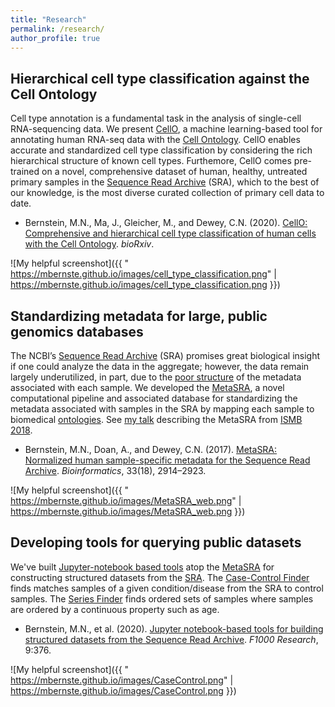 ```yaml
---
title: "Research"
permalink: /research/
author_profile: true
---
```


## Hierarchical cell type classification against the Cell Ontology

Cell type annotation is a fundamental task in the analysis of single-cell RNA-sequencing data. We present [CellO](https://github.com/deweylab/CellO), a machine learning-based tool for annotating human RNA-seq data with the [Cell Ontology](http://www.obofoundry.org/ontology/cl.html). CellO enables accurate and standardized cell type classification by considering the rich hierarchical structure of known cell types. Furthemore, CellO comes pre-trained on a novel, comprehensive dataset of human, healthy, untreated primary samples in the [Sequence Read Archive](https://www.ncbi.nlm.nih.gov/sra) (SRA), which to the best of our knowledge, is the most diverse curated collection of primary cell data to date. 

* Bernstein, M.N., Ma, J., Gleicher, M., and Dewey, C.N. (2020). [CellO: Comprehensive and hierarchical cell type classification of human cells with the Cell Ontology](https://www.biorxiv.org/content/10.1101/634097). _bioRxiv_.

[logo]: https://mbernste.github.io/images/MetaSRA_overview.png "Logo Title Text 2"
![My helpful screenshot]({{ "  https://mbernste.github.io/images/cell_type_classification.png" |   https://mbernste.github.io/images/cell_type_classification.png }})

## Standardizing metadata for large, public genomics databases

The NCBI’s [Sequence Read Archive](https://www.ncbi.nlm.nih.gov/sra) (SRA) promises great biological insight if one could analyze the data in the aggregate; 
however, the data remain largely underutilized, in part, due to the [poor structure](https://www.nature.com/articles/sdata201921) of the metadata associated with each sample. We developed the [MetaSRA](http://metasra.biostat.wisc.edu), a novel computational pipeline and associated database for standardizing the metadata associated with samples in the SRA by mapping each sample to biomedical [ontologies](https://en.wikipedia.org/wiki/Ontology_(information_science)).  See [my talk](https://www.youtube.com/watch?v=pVHMq9SdUtc) describing the MetaSRA from [ISMB 2018](https://www.iscb.org/ismb2018).

* Bernstein, M.N., Doan, A., and Dewey, C.N. (2017). [MetaSRA: Normalized human sample-specific metadata for the Sequence Read Archive](https://doi.org/10.1093/bioinformatics/btx334). _Bioinformatics_, 33(18), 2914–2923. 

[logo]: https://mbernste.github.io/images/MetaSRA_overview.png "Logo Title Text 2"
![My helpful screenshot]({{ " https://mbernste.github.io/images/MetaSRA_web.png" |  https://mbernste.github.io/images/MetaSRA_web.png }})

## Developing tools for querying public datasets

We've built [Jupyter-notebook based tools](https://github.com/mbernste/hypothesis-driven-SRA-queries) atop the [MetaSRA](http://metasra.biostat.wisc.edu) for constructing structured datasets from the [SRA](https://www.ncbi.nlm.nih.gov/sra). The [Case-Control Finder](https://colab.research.google.com/drive/1HX8V5yFRCh-AdkC-XHnfo6thg6VHwplC?usp=sharing) finds matches samples of a given condition/disease from the SRA to control samples. The [Series Finder](https://colab.research.google.com/drive/1BNmBokHi41ODCWeS3G_WY8OfZ54RVXf3?usp=sharing) finds ordered sets of samples where samples are ordered by a continuous property such as age.

* Bernstein, M.N., et al. (2020). [Jupyter notebook-based tools for building structured datasets from the Sequence Read Archive](https://f1000research.com/articles/9-376). _F1000 Research_, 9:376.

![My helpful screenshot]({{ " https://mbernste.github.io/images/CaseControl.png" |  https://mbernste.github.io/images/CaseControl.png }})

